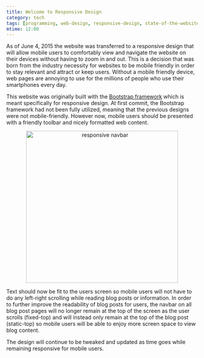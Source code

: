 ```yaml
---
title: Welcome to Responsive Design
category: tech
tags: [programming, web-design, responsive-design, state-of-the-website, sotw]
mtime: 12:00
---
```


As of June 4, 2015 the website was transferred to a responsive design that will allow mobile users to comfortably 
view and navigate the website on their devices without having to zoom in and out. This is a decision that was born 
from the industry necessity for websites to be mobile friendly in order to stay relevant and attract or keep users. 
Without a mobile friendly device, web pages are annoying to use for the millions of people who use their smartphones 
every day.

This website was originally built with the [Bootstrap framework](http://getbootstrap.com/) which is meant 
specifically for responsive design. At first commit, the Bootstrap framework had not been fully utilized, meaning 
that the previous designs were not mobile-friendly. However now, mobile users should be presented with a friendly 
toolbar and nicely formatted web content. 

<p style="text-align: center">
<img src="{{ site.url }}/assets/images/mobile_nav.png" alt="responsive navbar" style="height: 400px">
</p>

Text should now be fit to the users screen so mobile users will not have to do any left-right scrolling 
while reading blog posts or information. In order to further improve the readability of blog posts for users, the 
navbar on all blog post pages will no longer remain at the top of the screen as the user scrolls (fixed-top) and 
will instead only remain at the top of the blog post (static-top) so mobile users will be able to enjoy more screen 
space to view blog content. 

The design will continue to be tweaked and updated as time goes while remaining responsive for mobile users.
